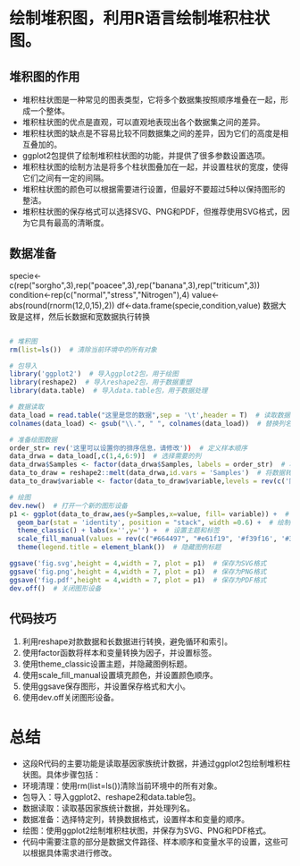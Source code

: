# 绘制堆积图，利用R语言绘制堆积柱状图。
## 堆积图的作用
- 堆积柱状图是一种常见的图表类型，它将多个数据集按照顺序堆叠在一起，形成一个整体。
- 堆积柱状图的优点是直观，可以直观地表现出各个数据集之间的差异。
- 堆积柱状图的缺点是不容易比较不同数据集之间的差异，因为它们的高度是相互叠加的。
- ggplot2包提供了绘制堆积柱状图的功能，并提供了很多参数设置选项。
- 堆积柱状图的绘制方法是将多个柱状图叠加在一起，并设置柱状的宽度，使得它们之间有一定的间隔。
- 堆积柱状图的颜色可以根据需要进行设置，但最好不要超过5种以保持图形的整洁。
- 堆积柱状图的保存格式可以选择SVG、PNG和PDF，但推荐使用SVG格式，因为它具有最高的清晰度。

## 数据准备
specie<-c(rep("sorgho",3),rep("poacee",3),rep("banana",3),rep("triticum",3))
condition<-rep(c("normal","stress","Nitrogen"),4)
value<-abs(round(rnorm(12,0,15),2))
df<-data.frame(specie,condition,value)
数据大致是这样，然后长数据和宽数据执行转换

```R

# 堆积图
rm(list=ls())  # 清除当前环境中的所有对象

# 包导入
library('ggplot2')  # 导入ggplot2包，用于绘图
library(reshape2)  # 导入reshape2包，用于数据重塑
library(data.table)  # 导入data.table包，用于数据处理

# 数据读取
data_load = read.table("这里是您的数据",sep = '\t',header = T)  # 读取数据文件
colnames(data_load) <- gsub("\\.", " ", colnames(data_load))  # 替换列名中的点为空格

# 准备绘图数据
order_str= rev('这里可以设置你的排序信息，请修改'))  # 定义样本顺序
data_drwa = data_load[,c(1,4,6:9)]  # 选择需要的列
data_drwa$Samples <- factor(data_drwa$Samples, labels = order_str)  # 将样本列转换为因子并设置标签
data_to_draw = reshape2::melt(data_drwa,id.vars = 'Samples')  # 将数据转换为长格式
data_to_draw$variable <- factor(data_to_draw$variable,levels = rev(c('同样这里也可以修改样品信的排序信息，请修改')))  # 设置变量的因子水平

# 绘图
dev.new()  # 打开一个新的图形设备
p1 <- ggplot(data_to_draw,aes(y=Samples,x=value, fill= variable)) +  # 创建ggplot对象
  geom_bar(stat = 'identity', position = "stack", width =0.6) +  # 绘制堆积柱状图
  theme_classic() + labs(x='',y='') +  # 设置主题和标签
  scale_fill_manual(values = rev(c("#664497", "#e61f19", '#f39f16', '#3c81c4', '#2e8555'))) +  # 设置填充颜色
  theme(legend.title = element_blank())  # 隐藏图例标题

ggsave('fig.svg',height = 4,width = 7, plot = p1)  # 保存为SVG格式
ggsave('fig.png',height = 4,width = 7, plot = p1)  # 保存为PNG格式
ggsave('fig.pdf',height = 4,width = 7, plot = p1)  # 保存为PDF格式
dev.off()  # 关闭图形设备
```

## 代码技巧
1. 利用reshape对款数据和长数据进行转换，避免循环和索引。
2. 使用factor函数将样本和变量转换为因子，并设置标签。
3. 使用theme_classic设置主题，并隐藏图例标题。
4. 使用scale_fill_manual设置填充颜色，并设置颜色顺序。
5. 使用ggsave保存图形，并设置保存格式和大小。
6. 使用dev.off关闭图形设备。

# 总结
- 这段R代码的主要功能是读取基因家族统计数据，并通过ggplot2包绘制堆积柱状图。具体步骤包括：
- 环境清理：使用rm(list=ls())清除当前环境中的所有对象。
- 包导入：导入ggplot2、reshape2和data.table包。
- 数据读取：读取基因家族统计数据，并处理列名。
- 数据准备：选择特定列，转换数据格式，设置样本和变量的顺序。
- 绘图：使用ggplot2绘制堆积柱状图，并保存为SVG、PNG和PDF格式。
- 代码中需要注意的部分是数据文件路径、样本顺序和变量水平的设置，这些可以根据具体需求进行修改。